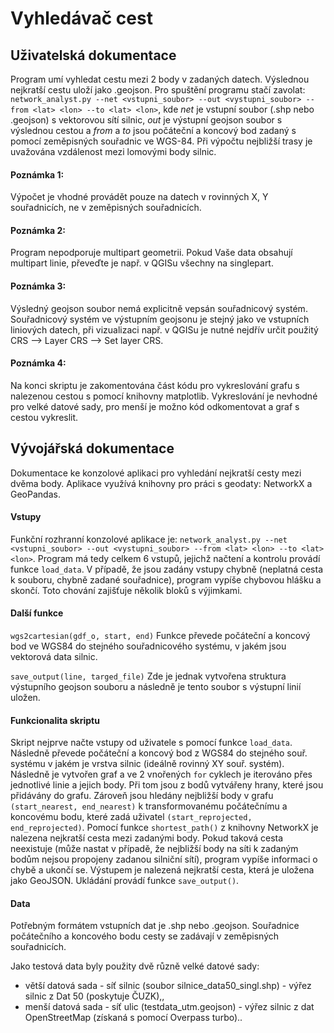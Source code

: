 # Vyhledávač cest
## Uživatelská dokumentace
Program umí vyhledat cestu mezi 2 body v zadaných datech. Výslednou nejkratší cestu uloží jako .geojson. Pro spuštění programu stačí zavolat:
  `network_analyst.py --net <vstupni_soubor> --out <vystupni_soubor> --from <lat> <lon> --to <lat> <lon>`, kde *net* je vstupní soubor (.shp nebo .geojson) s vektorovou sítí silnic, *out* je výstupní geojson soubor s výslednou cestou a *from* a *to* jsou počáteční a koncový bod zadaný s pomocí zeměpisných souřadnic ve WGS-84. Při výpočtu nejbližší trasy je uvažována vzdálenost mezi lomovými body silnic. 
#### Poznámka 1: 
Výpočet je vhodné provádět pouze na datech v rovinných X, Y souřadnicích, ne v zeměpisných souřadnicích.
#### Poznámka 2: 
Program nepodporuje multipart geometrii. Pokud Vaše data obsahují multipart linie, převeďte je např. v QGISu všechny na singlepart.
#### Poznámka 3: 
Výsledný geojson soubor nemá explicitně vepsán souřadnicový systém. Souřadnicový systém ve výstupním geojsonu je stejný jako ve vstupních liniových datech, při vizualizaci např. v QGISu je nutné nejdřív určit použitý CRS --> Layer CRS --> Set layer CRS.
#### Poznámka 4:
Na konci skriptu je zakomentována část kódu pro vykreslování grafu s nalezenou cestou s pomocí knihovny matplotlib. Vykreslování je nevhodné pro velké datové sady, pro menší je  možno kód odkomentovat a graf s cestou vykreslit. 

## Vývojářská dokumentace
Dokumentace ke konzolové aplikaci pro vyhledání nejkratší cesty mezi dvěma body. Aplikace využívá knihovny pro práci s geodaty: NetworkX a GeoPandas.

#### Vstupy
Funkční rozhranní konzolové aplikace je: `network_analyst.py --net <vstupni_soubor> --out <vystupni_soubor> --from <lat> <lon> --to <lat> <lon>`. Program má tedy celkem 6 vstupů, jejichž načtení a kontrolu provádí funkce `load_data`. V případě, že jsou zadány vstupy chybně (neplatná cesta k souboru, chybně zadané souřadnice), program vypíše chybovou hlášku a skončí. Toto chování zajišťuje několik bloků s výjimkami. 

#### Další funkce
`wgs2cartesian(gdf_o, start, end)`
Funkce převede počáteční a koncový bod ve WGS84 do stejného souřadnicového systému, v jakém jsou vektorová data silnic. 

`save_output(line, targed_file)`
Zde je jednak vytvořena struktura výstupního geojson souboru a následně je tento soubor s výstupní linií uložen. 

#### Funkcionalita skriptu
Skript nejprve načte vstupy od uživatele s pomocí funkce `load_data`. Následně převede počáteční a koncový bod z WGS84 do stejného souř. systému v jakém je vrstva silnic (ideálně rovinný XY souř. systém). Následně je vytvořen graf a ve 2 vnořených `for` cyklech je iterováno přes jednotlivé linie a jejich body. Při tom jsou z bodů vytvářeny hrany, které jsou přidávány do grafu. Zároveň jsou hledány nejbližší body v grafu `(start_nearest, end_nearest)` k transformovanému počátečnímu a koncovému bodu, které zadá uživatel `(start_reprojected, end_reprojected)`. Pomocí funkce `shortest_path()` z knihovny NetworkX je nalezena nejkratší cesta mezi zadanými body. Pokud taková cesta neexistuje (může nastat v případě, že nejbližší body na síti k zadaným bodům nejsou propojeny zadanou silniční sítí), program vypíše informaci o chybě a ukončí se. Výstupem je nalezená nejkratší cesta, která je uložena jako GeoJSON. Ukládání provádí funkce `save_output()`.

#### Data
Potřebným formátem vstupních dat je .shp nebo .geojson. Souřadnice počátečního a koncového bodu cesty se zadávají v zeměpisných souřadnicích.

Jako testová data byly použity dvě různě velké datové sady: 
- větší datová sada - síť silnic (soubor silnice_data50_singl.shp) - výřez silnic z Dat 50 (poskytuje ČUZK),,
- menší datová sada - síť ulic (testdata_utm.geojson) - výřez silnic z dat OpenStreetMap (získaná s pomocí Overpass turbo).. 
